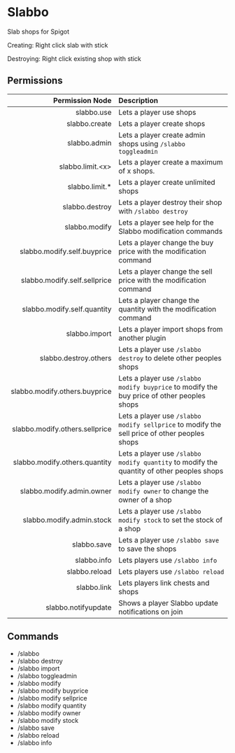 # Slabbo
Slab shops for Spigot

Creating: Right click slab with stick

Destroying: Right click existing shop with stick

## Permissions

|                Permission Node | Description                                                                                  |
| ------------------------------:|:-------------------------------------------------------------------------------------------- |
|                     slabbo.use | Lets a player use shops                                                                      |
|                  slabbo.create | Lets a player create shops                                                                   |
|                   slabbo.admin | Lets a player create admin shops using `/slabbo toggleadmin`                                 |
|              slabbo.limit.\<x> | Lets a player create a maximum of x shops.                                                   |
|                slabbo.limit.\* | Lets a player create unlimited shops                                                         |
|                 slabbo.destroy | Lets a player destroy their shop with `/slabbo destroy`                                      |
|                  slabbo.modify | Lets a player see help for the Slabbo modification commands                                  |
|         slabbo.modify.self.buyprice | Lets a player change the buy price with the modification command                             |
|        slabbo.modify.self.sellprice | Lets a player change the sell price with the modification command                            |
|         slabbo.modify.self.quantity | Lets a player change the quantity with the modification command                              |
|                  slabbo.import | Lets a player import shops from another plugin                                               |
|          slabbo.destroy.others | Lets a player use `/slabbo destroy` to delete other peoples shops                            |
|  slabbo.modify.others.buyprice | Lets a player use `/slabbo modify buyprice` to modify the buy price of other peoples shops   |
| slabbo.modify.others.sellprice | Lets a player use `/slabbo modify sellprice` to modify the sell price of other peoples shops |
|  slabbo.modify.others.quantity | Lets a player use `/slabbo modify quantity` to modify the quantity of other peoples shops    |
| slabbo.modify.admin.owner      | Lets a player use `/slabbo modify owner` to change the owner of a shop                       |
| slabbo.modify.admin.stock      | Lets a player use `/slabbo modify stock` to set the stock of a shop |
| slabbo.save                    | Lets a player use `/slabbo save` to save the shops |
|                    slabbo.info | Lets players use `/slabbo info`                                                              |
|                  slabbo.reload | Lets players use `/slabbo reload`                                                            |
|                    slabbo.link | Lets players link chests and shops                                                           |
|            slabbo.notifyupdate | Shows a player Slabbo update notifications on join                                           |


## Commands

- /slabbo
- /slabbo destroy
- /slabbo import
- /slabbo toggleadmin
- /slabbo modify
- /slabbo modify buyprice
- /slabbo modify sellprice
- /slabbo modify quantity
- /slabbo modify owner
- /slabbo modify stock
- /slabbo save
- /slabbo reload
- /slabbo info
